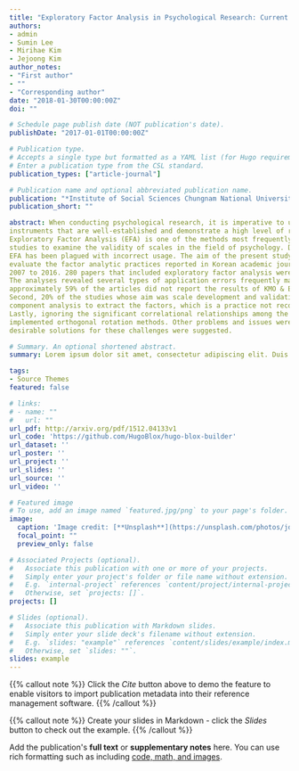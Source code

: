 ```yaml
---
title: "Exploratory Factor Analysis in Psychological Research: Current Status and Suggestions for Methodological Improvements"
authors:
- admin
- Sumin Lee
- Mirihae Kim
- Jejoong Kim
author_notes:
- "First author"
- ""
- "Corresponding author"
date: "2018-01-30T00:00:00Z"
doi: ""

# Schedule page publish date (NOT publication's date).
publishDate: "2017-01-01T00:00:00Z"

# Publication type.
# Accepts a single type but formatted as a YAML list (for Hugo requirements).
# Enter a publication type from the CSL standard.
publication_types: ["article-journal"]

# Publication name and optional abbreviated publication name.
publication: "*Institute of Social Sciences Chungnam National University, 29*(1), 177-193"
publication_short: ""

abstract: When conducting psychological research, it is imperative to utilize appropriate measurement
instruments that are well-established and demonstrate a high level of reliability and validity.
Exploratory Factor Analysis (EFA) is one of the methods most frequently used in psychometric
studies to examine the validity of scales in the field of psychology. Despite its widespread use,
EFA has been plagued with incorrect usage. The aim of the present study was to review and critically
evaluate the factor analytic practices reported in Korean academic journals of psychology from
2007 to 2016. 280 papers that included exploratory factor analysis were collected for review.
The analyses revealed several types of application errors frequently made when using EFA. First,
approximately 59% of the articles did not report the results of KMO & Bartlett's sphericity test.
Second, 20% of the studies whose aim was scale development and validation used principal
component analysis to extract the factors, which is a practice not recommended for this purpose.
Lastly, ignoring the significant correlational relationships among the factors, many researchers
implemented orthogonal rotation methods. Other problems and issues were also discussed and
desirable solutions for these challenges were suggested.

# Summary. An optional shortened abstract.
summary: Lorem ipsum dolor sit amet, consectetur adipiscing elit. Duis posuere tellus ac convallis placerat. Proin tincidunt magna sed ex sollicitudin condimentum.

tags:
- Source Themes
featured: false

# links:
# - name: ""
#   url: ""
url_pdf: http://arxiv.org/pdf/1512.04133v1
url_code: 'https://github.com/HugoBlox/hugo-blox-builder'
url_dataset: ''
url_poster: ''
url_project: ''
url_slides: ''
url_source: ''
url_video: ''

# Featured image
# To use, add an image named `featured.jpg/png` to your page's folder. 
image:
  caption: 'Image credit: [**Unsplash**](https://unsplash.com/photos/jdD8gXaTZsc)'
  focal_point: ""
  preview_only: false

# Associated Projects (optional).
#   Associate this publication with one or more of your projects.
#   Simply enter your project's folder or file name without extension.
#   E.g. `internal-project` references `content/project/internal-project/index.md`.
#   Otherwise, set `projects: []`.
projects: []

# Slides (optional).
#   Associate this publication with Markdown slides.
#   Simply enter your slide deck's filename without extension.
#   E.g. `slides: "example"` references `content/slides/example/index.md`.
#   Otherwise, set `slides: ""`.
slides: example
---
```


{{% callout note %}}
Click the *Cite* button above to demo the feature to enable visitors to import publication metadata into their reference management software.
{{% /callout %}}

{{% callout note %}}
Create your slides in Markdown - click the *Slides* button to check out the example.
{{% /callout %}}

Add the publication's **full text** or **supplementary notes** here. You can use rich formatting such as including [code, math, and images](https://docs.hugoblox.com/content/writing-markdown-latex/).
